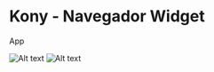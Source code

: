 # Kony - Navegador Widget

App

![Alt text](https://lh3.googleusercontent.com/--YtotMDQx8Y/Vs0oUVm_01I/AAAAAAAAD84/bi9Fam6j2qo/s489-Ic42/Captura%252520de%252520pantalla%2525202016-02-23%252520a%252520las%25252010.42.55%252520p.m..png "1")
![Alt text](https://lh3.googleusercontent.com/-1qb4PseS5SQ/Vs0oYnVpPcI/AAAAAAAAD84/Yp6GV5zcqWQ/s493-Ic42/Captura%252520de%252520pantalla%2525202016-02-23%252520a%252520las%25252010.45.58%252520p.m..png "2")





